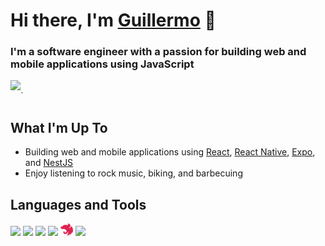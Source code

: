 <h1>Hi there, I'm <a href="https://www.guillecaba.com/" target="_blank">Guillermo</a> 👋</h1>
<h3>I'm a software engineer with a passion for building web and mobile applications using JavaScript</h3>

<a href="https://linkedin.com/in/guillecaba" target="_blank"><img align="left" src="https://raw.githubusercontent.com/rahuldkjain/github-profile-readme-generator/master/src/images/icons/Social/linked-in-alt.svg" alt="guillecaba" height="22" width="22" /></a>

<br/><br/>

## What I'm Up To

- Building web and mobile applications using [React](https://reactjs.org), [React Native](https://reactnative.dev/), [Expo](https://expo.dev/), and [NestJS](https://nestjs.com/)
- Enjoy listening to rock music, biking, and barbecuing


## Languages and Tools

<code><img height="20" src="https://raw.githubusercontent.com/rahuldkjain/github-profile-readme-generator/master/src/images/icons/ProgrammingLanguages/javascript.svg"></code>
<code><img height="20" src="https://raw.githubusercontent.com/rahuldkjain/github-profile-readme-generator/master/src/images/icons/ProgrammingLanguages/typescript.svg"></code>
<code><img height="20" src="https://raw.githubusercontent.com/rahuldkjain/github-profile-readme-generator/master/src/images/icons/FrontendDevelopment/reactjs.svg"></code>
<code><img height="20" src="https://raw.githubusercontent.com/rahuldkjain/github-profile-readme-generator/master/src/images/icons/MobileAppDevelopment/reactnative.svg"></code>
<code><img height="20" src="https://raw.githubusercontent.com/rahuldkjain/github-profile-readme-generator/master/src/images/icons/BackendDevelopment/nestjs.svg"></code>
<code><img height="20" src="https://raw.githubusercontent.com/rahuldkjain/github-profile-readme-generator/master/src/images/icons/Database/postgresql.svg"></code>












